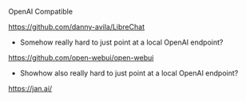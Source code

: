 OpenAI Compatible

https://github.com/danny-avila/LibreChat
- Somehow really hard to just point at a local OpenAI endpoint?

https://github.com/open-webui/open-webui
* Showhow also really hard to just point at a local OpenAI endpoint?

https://jan.ai/